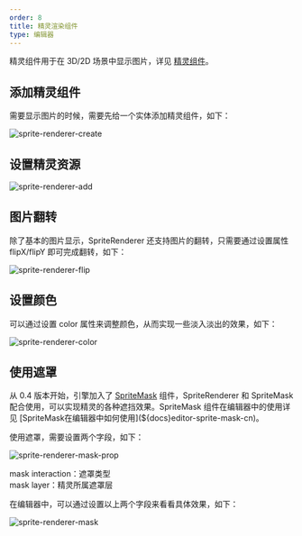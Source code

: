 ```yaml
---
order: 8
title: 精灵渲染组件
type: 编辑器
---
```


精灵组件用于在 3D/2D 场景中显示图片，详见 [精灵组件](${docs}sprite-renderer-cn)。

## 添加精灵组件

需要显示图片的时候，需要先给一个实体添加精灵组件，如下：

![sprite-renderer-create](https://gw.alipayobjects.com/zos/OasisHub/93905eee-26ff-4479-b620-aa524729c213/tttttt.gif)

## 设置精灵资源

![sprite-renderer-add](https://gw.alipayobjects.com/zos/OasisHub/d832a9f7-ccd5-423d-972b-450ff97b6c79/sprite-renderer-add.gif)

## 图片翻转

除了基本的图片显示，SpriteRenderer 还支持图片的翻转，只需要通过设置属性 flipX/flipY 即可完成翻转，如下：

![sprite-renderer-flip](https://gw.alipayobjects.com/zos/OasisHub/748b5ac1-802e-4cae-aa8b-3d6b867f8560/sprite-renderer-flip.gif)

## 设置颜色

可以通过设置 color 属性来调整颜色，从而实现一些淡入淡出的效果，如下：

![sprite-renderer-color](https://gw.alipayobjects.com/zos/OasisHub/c99c7559-297f-414a-8053-0b94b3149398/sprite-renderer-color.gif)

## 使用遮罩

从 0.4 版本开始，引擎加入了 [SpriteMask](${docs}sprite-mask-cn) 组件，SpriteRenderer 和 SpriteMask 配合使用，可以实现精灵的各种遮挡效果。SpriteMask 组件在编辑器中的使用详见 [SpriteMask在编辑器中如何使用](${docs}editor-sprite-mask-cn)。

使用遮罩，需要设置两个字段，如下：

![sprite-renderer-mask-prop](https://gw.alipayobjects.com/zos/OasisHub/d5a96b03-db3c-4d16-82ef-d62b3cef0073/image-20210721114208887.png)

mask interaction：遮罩类型    
mask layer：精灵所属遮罩层

在编辑器中，可以通过设置以上两个字段来看看具体效果，如下：

![sprite-renderer-mask](https://gw.alipayobjects.com/zos/OasisHub/a4e98994-b279-4802-8925-9ac8dd29bd3d/sprite-renderer-mask.gif)

